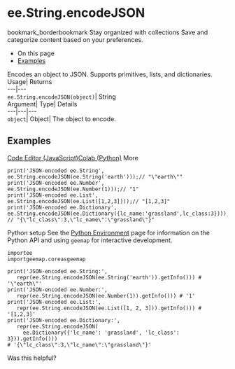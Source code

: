  
#  ee.String.encodeJSON
bookmark_borderbookmark Stay organized with collections  Save and categorize content based on your preferences.
  * On this page
  * [Examples](https://developers.google.com/earth-engine/apidocs/ee-string-encodejson#examples)


Encodes an object to JSON. Supports primitives, lists, and dictionaries. 
Usage| Returns  
---|---  
`ee.String.encodeJSON(object)`| String  
Argument| Type| Details  
---|---|---  
`object`| Object| The object to encode.  
## Examples
[Code Editor (JavaScript)](https://developers.google.com/earth-engine/apidocs/ee-string-encodejson#code-editor-javascript-sample)[Colab (Python)](https://developers.google.com/earth-engine/apidocs/ee-string-encodejson#colab-python-sample) More
```
print('JSON-encoded ee.String',
ee.String.encodeJSON(ee.String('earth')));// "\"earth\""
print('JSON-encoded ee.Number',
ee.String.encodeJSON(ee.Number(1)));// "1"
print('JSON-encoded ee.List',
ee.String.encodeJSON(ee.List([1,2,3])));// "[1,2,3]"
print('JSON-encoded ee.Dictionary',
ee.String.encodeJSON(ee.Dictionary({lc_name:'grassland',lc_class:3})));
// "{\"lc_class\":3,\"lc_name\":\"grassland\"}"
```
Python setup
See the [ Python Environment](https://developers.google.com/earth-engine/guides/python_install) page for information on the Python API and using `geemap` for interactive development.
```
importee
importgeemap.coreasgeemap
```
```
print('JSON-encoded ee.String:',
   repr(ee.String.encodeJSON(ee.String('earth')).getInfo())) # '\"earth\"'
print('JSON-encoded ee.Number:',
   repr(ee.String.encodeJSON(ee.Number(1)).getInfo())) # '1'
print('JSON-encoded ee.List:',
   repr(ee.String.encodeJSON(ee.List([1, 2, 3])).getInfo())) # '[1,2,3]'
print('JSON-encoded ee.Dictionary:',
   repr(ee.String.encodeJSON(
     ee.Dictionary({'lc_name': 'grassland', 'lc_class': 3})).getInfo()))
# '{\"lc_class\":3,\"lc_name\":\"grassland\"}'
```

Was this helpful?
